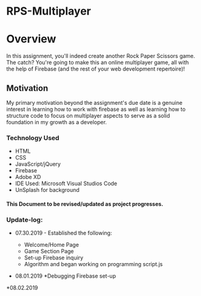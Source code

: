 # RPS-Multiplayer

<h1>Overview</h1>

In this assignment, you'll indeed create another Rock Paper Scissors game. The catch? You're going to make this an online multiplayer game, all with the help of Firebase (and the rest of your web development repertoire)!

## Motivation
My primary motivation beyond the assignment's due date is a genuine interest in learning how to work with firebase as well as learning how to structure code to focus on multiplayer aspects to serve as a solid foundation in my growth as a developer.

### Technology Used
* HTML
* CSS
* JavaScript/jQuery
* Firebase
* Adobe XD
* IDE Used: Microsoft Visual Studios Code
* UnSplash for background

#### This Document to be revised/updated as project progresses.

### Update-log:

* 07.30.2019 - Established the following:
    * Welcome/Home Page
    * Game Section Page
    * Set-up Firebase inquiry
    * Algorithm and began working on programming script.js

* 08.01.2019
    *Debugging Firebase set-up

*08.02.2019